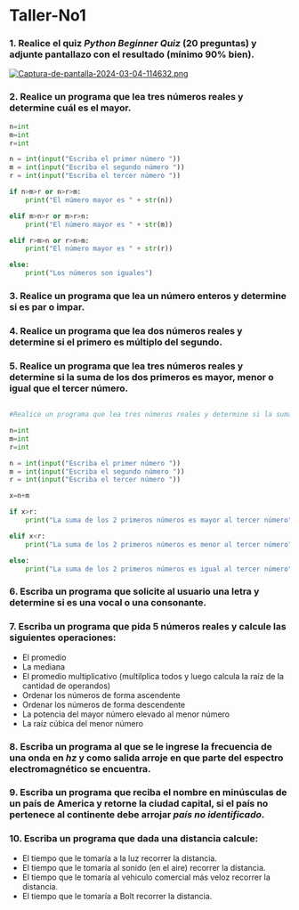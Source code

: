 # Taller-No1

### 1. Realice el quiz *Python Beginner Quiz* (20 preguntas) y adjunte pantallazo con el resultado (mínimo 90% bien).

[![Captura-de-pantalla-2024-03-04-114632.png](https://i.postimg.cc/yNCSjz06/Captura-de-pantalla-2024-03-04-114632.png)](https://postimg.cc/9D1MXKxs)

### 2. Realice un programa que lea tres números reales y determine cuál es el mayor.

```python
n=int
m=int
r=int

n = int(input("Escriba el primer número "))
m = int(input("Escriba el segundo número "))
r = int(input("Escriba el tercer número "))

if n>m>r or n>r>m:
    print("El número mayor es " + str(n))

elif m>n>r or m>r>n:
    print("El número mayor es " + str(m))

elif r>m>n or r>n>m:
    print("El número mayor es " + str(r))

else:
    print("Los números son iguales")
```

### 3. Realice un programa que lea un número enteros y determine si es par o impar.

### 4. Realice un programa que lea dos números reales y determine si el primero es múltiplo del segundo.

### 5. Realice un programa que lea tres números reales y determine si la suma de los dos primeros es mayor, menor o igual que el tercer número.

```python

#Realice un programa que lea tres números reales y determine si la suma de los dos primeros es mayor, menor o igual que el tercer número

n=int
m=int
r=int

n = int(input("Escriba el primer número "))
m = int(input("Escriba el segundo número "))
r = int(input("Escriba el tercer número "))

x=n+m

if x>r:
    print("La suma de los 2 primeros números es mayor al tercer número")

elif x<r:
    print("La suma de los 2 primeros números es menor al tercer número")

else:
    print("La suma de los 2 primeros números es igual al tercer número")
```
### 6. Escriba un programa que solicite al usuario una letra y determine si es una vocal o una consonante.

### 7. Escriba un programa que pida 5 números reales y calcule las siguientes operaciones:
  + El promedio
  + La mediana 
  + El promedio multiplicativo (multilplica todos y luego calcula la raíz de la cantidad de operandos)
  + Ordenar los números de forma ascendente
  + Ordenar los números de forma descendente
  + La potencia del mayor número elevado al menor número
  + La raíz cúbica del menor número

### 8. Escriba un programa al que se le ingrese la frecuencia de una onda en *hz* y como salida arroje en que parte del espectro electromagnético se encuentra.

### 9. Escriba un programa que reciba el nombre en minúsculas de un país de **America** y retorne la ciudad capital, si el país no pertenece al continente debe arrojar *país no identificado*.

### 10. Escriba un programa que dada una distancia calcule:
+ El tiempo que le tomaría a la luz recorrer la distancia.
+ El tiempo que le tomaría al sonido (en el aire) recorrer la distancia.
+ El tiempo que le tomaría al vehiculo comercial más veloz recorrer la distancia.
+ El tiempo que le tomaría a Bolt recorrer la distancia.
